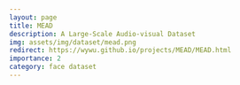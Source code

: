 ```yaml
---
layout: page
title: MEAD
description: A Large-Scale Audio-visual Dataset
img: assets/img/dataset/mead.png
redirect: https://wywu.github.io/projects/MEAD/MEAD.html
importance: 2
category: face dataset
---
```


